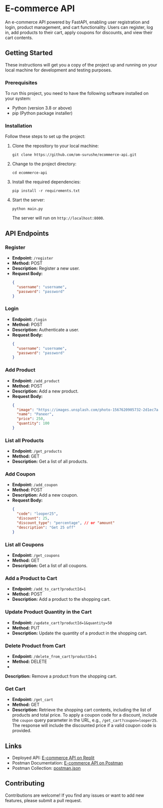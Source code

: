 # E-commerce API

An e-commerce API powered by FastAPI, enabling user registration and login, product management, and cart functionality. Users can register, log in, add products to their cart, apply coupons for discounts, and view their cart contents.

## Getting Started

These instructions will get you a copy of the project up and running on your local machine for development and testing purposes.

### Prerequisites

To run this project, you need to have the following software installed on your system:

- Python (version 3.8 or above)
- pip (Python package installer)

### Installation

Follow these steps to set up the project:

1. Clone the repository to your local machine:

   ```
   git clone https://github.com/om-surushe/ecommerce-api.git
   ```

2. Change to the project directory:

   ```
   cd ecommerce-api
   ```

3. Install the required dependencies:

   ```
   pip install -r requirements.txt
   ```

4. Start the server:

   ```
   python main.py
   ```

   The server will run on `http://localhost:8000`.

## API Endpoints

### Register

- **Endpoint:** `/register`
- **Method:** POST
- **Description:** Register a new user.
- **Request Body:**
  ```json
  {
    "username": "username",
    "password": "password"
  }
  ```

### Login

- **Endpoint:** `/login`
- **Method:** POST
- **Description:** Authenticate a user.
- **Request Body:**
  ```json
  {
    "username": "username",
    "password": "password"
  }
  ```

### Add Product

- **Endpoint:** `/add_product`
- **Method:** POST
- **Description:** Add a new product.
- **Request Body:**
  ```json
  {
    "image": "https://images.unsplash.com/photo-1567620905732-2d1ec7ab7445?ixlib=rb-4.0.3&ixid=M3wxMjA3fDB8MHxwaG90by1wYWdlfHx8fGVufDB8fHx8fA%3D%3D&auto=format&fit=crop&w=780&q=80",
    "name": "Paneer",
    "price": 250,
    "quantity": 100
  }
  ```

### List all Products

- **Endpoint:** `/get_products`
- **Method:** GET
- **Description:** Get a list of all products.

### Add Coupon

- **Endpoint:** `/add_coupon`
- **Method:** POST
- **Description:** Add a new coupon.
- **Request Body:**
  ```json
  {
    "code": "looper25",
    "discount": 25,
    "discount_type": "percentage", // or "amount"
    "description": "Get 25 off"
  }
  ```

### List all Coupons

- **Endpoint:** `/get_coupons`
- **Method:** GET
- **Description:** Get a list of all coupons.

### Add a Product to Cart

- **Endpoint:** `/add_to_cart?productId=1`
- **Method:** POST
- **Description:** Add a product to the shopping cart.

### Update Product Quantity in the Cart

- **Endpoint:** `/update_cart?productId=1&quantity=50`
- **Method:** PUT
- **Description:** Update the quantity of a product in the shopping cart.

### Delete Product from Cart

- **Endpoint:** `/delete_from_cart?productId=1`
- **Method:** DELETE
-

 **Description:** Remove a product from the shopping cart.

### Get Cart

- **Endpoint:** `/get_cart`
- **Method:** GET
- **Description:** Retrieve the shopping cart contents, including the list of products and total price. To apply a coupon code for a discount, include the `coupon` query parameter in the URL, e.g., `/get_cart?coupon=looper25`. The response will include the discounted price if a valid coupon code is provided.

## Links

- Deployed API: [E-commerce API on Replit](https://ecommerce-api.om-pravinpravin.repl.co/docs)
- Postman Documentation: [E-commerce API on Postman](https://crimson-space-855487.postman.co/workspace/New-Team-Workspace~112b8954-25d6-4db8-a946-671daa31f633/collection/17084954-4a527a09-97c4-4fd7-b8aa-be2e3d17302e?action=share&creator=17084954)
- Postman Collection: [postman.json](postman.json)

## Contributing

Contributions are welcome! If you find any issues or want to add new features, please submit a pull request.
